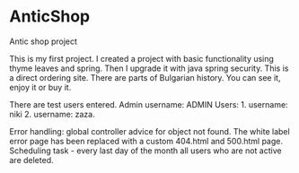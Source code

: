 # AnticShop

Antic shop project


This is my first project. I created a project with basic functionality using thyme leaves and spring.
Then I upgrade it with java spring security. This is a direct ordering site. There are parts of Bulgarian history. You can see it, enjoy it or buy it.

There are test users entered.
Admin username: ADMIN
Users: 1. username: niki 2. username: zaza.

Error handling: global controller advice for object not found. The white label error page has been replaced with a custom 404.html and 500.html page.
Scheduling task - every last day of the month all users who are not active are deleted.
